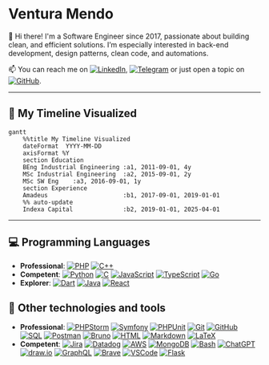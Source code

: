 <!-- **venturarome/venturarome** is a ✨ _special_ ✨ repository because its `README.md` (this file) appears on your GitHub profile. -->

# Ventura Mendo

👋 Hi there! I'm a Software Engineer since 2017, passionate about building clean, and efficient solutions. I’m especially interested in back-end development, design patterns, clean code, and automations.

📫 You can reach me on [![LinkedIn](https://img.shields.io/badge/LinkedIn-venturamendo-blue?logo=logmein&logoColor=white)](https://www.linkedin.com/in/ventura-mendo/), [![Telegram](https://img.shields.io/badge/Telegram-@venturamen-2CA5E0?logo=telegram&logoColor=white)](https://t.me/venturamen) or just open a topic on [![GitHub](https://img.shields.io/badge/venturarome-discussions-689717?style=flat&logo=github)](https://github.com/venturarome).

---

## 🎯 My Timeline Visualized

```mermaid
gantt
    %%title My Timeline Visualized
    dateFormat  YYYY-MM-DD
    axisFormat %Y
    section Education
    BEng Industrial Engineering :a1, 2011-09-01, 4y
    MSc Industrial Engineering  :a2, 2015-09-01, 2y
    MSc SW Eng    :a3, 2016-09-01, 1y
    section Experience
    Amadeus                     :b1, 2017-09-01, 2019-01-01
    %% auto-update
    Indexa Capital              :b2, 2019-01-01, 2025-04-01
```

---

## 💻 Programming Languages
- **Professional**:
    [![PHP](https://img.shields.io/badge/PHP-777BB4.svg?logo=php&logoColor=white)](#)
    [![C++](https://custom-icon-badges.demolab.com/badge/C++-9C033A.svg?logo=cpp2&logoColor=white)](#)
- **Competent**: 
    [![Python](https://img.shields.io/badge/Python-14354C.svg?logo=python&logoColor=white)](#)
    [![C](https://custom-icon-badges.demolab.com/badge/C-03599C.svg?logo=c-in-hexagon&logoColor=white)](#)
    [![JavaScript](https://img.shields.io/badge/JavaScript-F7DF1E?logo=javascript&logoColor=black)](#)
    [![TypeScript](https://img.shields.io/badge/TypeScript-3178C6?logo=typescript&logoColor=white)](#)
    [![Go](https://img.shields.io/badge/Go-00ADD8?logo=go&logoColor=white)](#)
- **Explorer**: 
    [![Dart](https://img.shields.io/badge/Dart-0175C2?logo=dart&logoColor=white)](#)
    [![Java](https://img.shields.io/badge/Java-ED8B00?logo=openjdk&logoColor=white)](#)
    [![React](https://img.shields.io/badge/React-20232a.svg?logo=react&logoColor=%2361DAFB)](#)

## 🧰 Other technologies and tools
- **Professional**:
    [![PHPStorm](https://custom-icon-badges.demolab.com/badge/PHPStorm-143?logo=phpstorm)](https://www.jetbrains.com/phpstorm/)
    [![Symfony](https://img.shields.io/badge/Symfony-111111.svg?logo=symfony&logoColor=white)](#)
    [![PHPUnit](https://custom-icon-badges.demolab.com/badge/PHPUnit-366488.svg?logo=test-tube&logoColor=white)](#)
    [![Git](https://img.shields.io/badge/Git-F05033.svg?logo=git&logoColor=white)](#)
    [![GitHub](https://img.shields.io/badge/GitHub-181717?logo=github)](https://github.com/)
    [![SQL](https://custom-icon-badges.demolab.com/badge/SQL-025E8C.svg?logo=database&logoColor=white)](#)
    [![Postman](https://img.shields.io/badge/Postman-FF6C37?logo=postman&logoColor=white)](#)
    [![Bruno](https://custom-icon-badges.demolab.com/badge/Bruno-3832A0?logo=bruno)](#)
    [![HTML](https://img.shields.io/badge/HTML-E34F26.svg?logo=html5&logoColor=white)](#)
    [![Markdown](https://img.shields.io/badge/Markdown-000000.svg?logo=markdown&logoColor=white)](#)
    [![LaTeX](https://img.shields.io/badge/LaTeX-008080.svg?logo=LaTeX&logoColor=white)](#)
- **Competent**:
    [![Jira](https://img.shields.io/badge/Jira-0052CC?logo=jira&logoColor=white)](https://www.atlassian.com/software/jira)
    [![Datadog](https://img.shields.io/badge/Datadog-632CA6?logo=datadog&logoColor=white)](https://www.datadoghq.com/)
    [![AWS](https://img.shields.io/badge/AWS-232F3E?logo=amazonaws&logoColor=white)](https://aws.amazon.com/)
    [![MongoDB](https://img.shields.io/badge/MongoDB-4ea94b.svg?logo=mongodb&logoColor=white)](#)
    [![Bash](https://img.shields.io/badge/Bash-4EAA25?logo=gnubash&logoColor=white)](https://www.gnu.org/software/bash/)
    [![ChatGPT](https://custom-icon-badges.demolab.com/badge/ChatGPT-10a37f?logo=chatgpt)](https://openai.com/chatgpt)
    [![draw.io](https://custom-icon-badges.demolab.com/badge/Draw.io-F7931E?logo=drawio)](https://app.diagrams.net/)
    [![GraphQL](https://img.shields.io/badge/GraphQL-E10098?logo=graphql&logoColor=white)](https://graphql.org/)
    [![Brave](https://img.shields.io/badge/-Brave-FB542B?logo=brave&logoColor=white)](#)
    [![VSCode](https://img.shields.io/badge/Visual%20Studio%20Code-0078d7.svg?logo=visual-studio-code&logoColor=white)](#)
    [![Flask](https://img.shields.io/badge/Flask-000000.svg?logo=flask&logoColor=white)](#)

